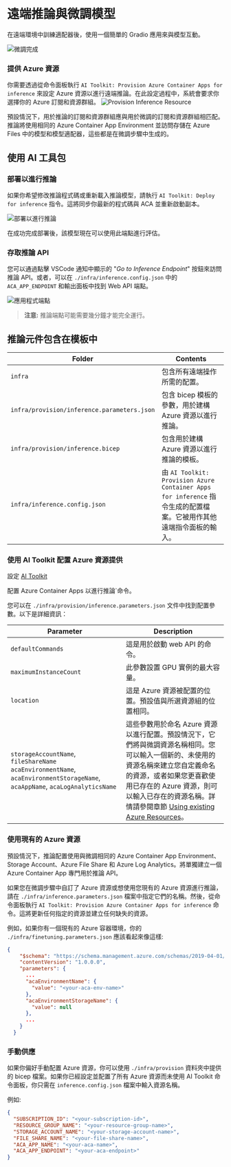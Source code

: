 ﻿# 遠端推論與微調模型

在遠端環境中訓練適配器後，使用一個簡單的 Gradio 應用來與模型互動。

![微調完成](../../imgs/03/RemoteServer/log-finetuning-res.png)

### 提供 Azure 資源

你需要透過從命令面板執行 `AI Toolkit: Provision Azure Container Apps for inference` 來設定 Azure 資源以進行遠端推論。在此設定過程中，系統會要求你選擇你的 Azure 訂閱和資源群組。
![Provision Inference Resource](../../imgs/03/RemoteServer/command-provision-inference.png)

預設情況下，用於推論的訂閱和資源群組應與用於微調的訂閱和資源群組相匹配。推論將使用相同的 Azure Container App Environment 並訪問存儲在 Azure Files 中的模型和模型適配器，這些都是在微調步驟中生成的。

## 使用 AI 工具包

### 部署以進行推論

如果你希望修改推論程式碼或重新載入推論模型，請執行 `AI Toolkit: Deploy for inference` 指令。這將同步你最新的程式碼與 ACA 並重新啟動副本。

![部署以進行推論](../../imgs/03/RemoteServer/command-deploy.png)

在成功完成部署後，該模型現在可以使用此端點進行評估。

### 存取推論 API

您可以通過點擊 VSCode 通知中顯示的 "*Go to Inference Endpoint*" 按鈕來訪問推論 API。或者，可以在 `./infra/inference.config.json` 中的 `ACA_APP_ENDPOINT` 和輸出面板中找到 Web API 端點。

![應用程式端點](../../imgs/03/RemoteServer/notification-deploy.png)

> **注意:** 推論端點可能需要幾分鐘才能完全運行。

## 推論元件包含在模板中

 Folder | Contents |
| ------ |--------- |
| `infra` | 包含所有遠端操作所需的配置。 |
| `infra/provision/inference.parameters.json` | 包含 bicep 模板的參數，用於建構 Azure 資源以進行推論。 |
| `infra/provision/inference.bicep` | 包含用於建構 Azure 資源以進行推論的模板。 |
| `infra/inference.config.json` | 由 `AI Toolkit: Provision Azure Container Apps for inference` 指令生成的配置檔案。它被用作其他遠端指令面板的輸入。

### 使用 AI Toolkit 配置 Azure 資源提供

設定 [AI Toolkit](https://marketplace.visualstudio.com/items?itemName=ms-windows-ai-studio.windows-ai-studio)

配置 Azure Container Apps 以進行推論`命令。

您可以在 `./infra/provision/inference.parameters.json` 文件中找到配置參數。以下是詳細資訊：

| Parameter | Description |
| --------- |------------ |
| `defaultCommands` | 這是用於啟動 web API 的命令。 |
| `maximumInstanceCount` | 此參數設置 GPU 實例的最大容量。 |
| `location` | 這是 Azure 資源被配置的位置。預設值與所選資源組的位置相同。 |
| `storageAccountName`, `fileShareName` `acaEnvironmentName`, `acaEnvironmentStorageName`, `acaAppName`,  `acaLogAnalyticsName` | 這些參數用於命名 Azure 資源以進行配置。預設情況下，它們將與微調資源名稱相同。您可以輸入一個新的、未使用的資源名稱來建立您自定義命名的資源，或者如果您更喜歡使用已存在的 Azure 資源，則可以輸入已存在的資源名稱。詳情請參閱章節 [Using existing Azure Resources](#using-existing-azure-resources)。 |

### 使用現有的 Azure 資源

預設情況下，推論配置使用與微調相同的 Azure Container App Environment、Storage Account、Azure File Share 和 Azure Log Analytics。將單獨建立一個 Azure Container App 專門用於推論 API。

如果您在微調步驟中自訂了 Azure 資源或想使用您現有的 Azure 資源進行推論，請在 `./infra/inference.parameters.json` 檔案中指定它們的名稱。然後，從命令面板執行 `AI Toolkit: Provision Azure Container Apps for inference` 命令。這將更新任何指定的資源並建立任何缺失的資源。

例如，如果你有一個現有的 Azure 容器環境，你的 `./infra/finetuning.parameters.json` 應該看起來像這樣:

```json
{
    "$schema": "https://schema.management.azure.com/schemas/2019-04-01/deploymentParameters.json#",
    "contentVersion": "1.0.0.0",
    "parameters": {
      ...
      "acaEnvironmentName": {
        "value": "<your-aca-env-name>"
      },
      "acaEnvironmentStorageName": {
        "value": null
      },
      ...
    }
  }
```

### 手動供應

如果你偏好手動配置 Azure 資源，你可以使用 `./infra/provision` 資料夾中提供的 bicep 檔案。如果你已經設定並配置了所有 Azure 資源而未使用 AI Toolkit 命令面板，你只需在 `inference.config.json` 檔案中輸入資源名稱。

例如:

```json
{
  "SUBSCRIPTION_ID": "<your-subscription-id>",
  "RESOURCE_GROUP_NAME": "<your-resource-group-name>",
  "STORAGE_ACCOUNT_NAME": "<your-storage-account-name>",
  "FILE_SHARE_NAME": "<your-file-share-name>",
  "ACA_APP_NAME": "<your-aca-name>",
  "ACA_APP_ENDPOINT": "<your-aca-endpoint>"
}
```

